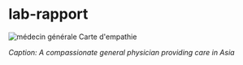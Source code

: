 # lab-rapport

![médecin générale Carte d'empathie](./images/médecin-générale.png)

*Caption: A compassionate general physician providing care in Asia*